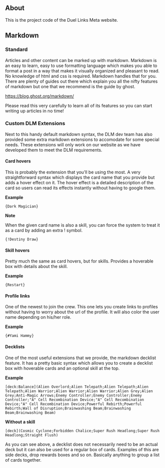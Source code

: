 ## About

This is the project code of the Duel Links Meta website. 

## Markdown

### Standard

Articles and other content can be marked up with markdown. Markdown is an easy to learn, easy to use formatting language which makes you able to format a post in a way that makes it visually organized and pleasant to read. No knowledge of html and css is required. Markdown handles that for you. There are plenty of guides out there which explain you all the nifty features of markdown but one that we recommend is the guide by ghost.

https://blog.ghost.org/markdown/

Please read this very carefully to learn all of its features so you can start writing up articles in no time!

### Custom DLM Extensions

Next to this handy default markdown syntax, the DLM dev team has also provided some extra markdown extensions to accomodate for some special needs. These extensions will only work on our website as we have developed them to meet the DLM requirements.

#### Card hovers

This is probably the extension that you'll be using the most. A very straightforward syntax which displays the card name that you provide but adds a hover effect on it. The hover effect is a detailed description of the card so users can read its effects instantly without having to google them.

__Example__

```
{Dark Magician}
```

__Note__

When the given card name is also a skill, you can force the system to treat it as a card by adding an extra ! symbol.

```
{!Destiny Draw}
```

#### Skill hovers

Pretty much the same as card hovers, but for skills. Provides a hoverable box with details about the skill.

__Example__

```
{Restart}
```

#### Profile links

One of the newest to join the crew. This one lets you create links to profiles without having to worry about the url of the profile. It will also color the user name depending on his/her role.

__Example__

```
{#Yami Hammy}
```

#### Decklists

One of the most useful extensions that we provide, the markdown decklist feature. It has a pretty basic syntax which allows you to create a decklist box with hoverable cards and an optional skill at the top.

__Example__

```
[deck:Balance](Alien Overlord;Alien Telepath;Alien Telepath;Alien Telepath;Alien Warrior;Alien Warrior;Alien Warrior;Alien Grey;Alien Grey;Anti-Magic Arrows;Enemy Controller;Enemy Controller;Enemy Controller;"A" Cell Recombination Device;"A" Cell Recombination Device;"A" Cell Recombination Device;Powerful Rebirth;Powerful Rebirth;Wall of Disruption;Brainwashing Beam;Brainwashing Beam;Brainwashing Beam)
```

__Without a skill__

```
[deck](Cosmic Cyclone;Forbidden Chalice;Super Rush Headlong;Super Rush Headlong;Straight Flush)
```

As you can see above, a decklist does not necessarily need to be an actual deck but it can also be used for a regular box of cards. Examples of this are side decks, drop rewards boxes and so on. Basically anything to group a list of cards together.


